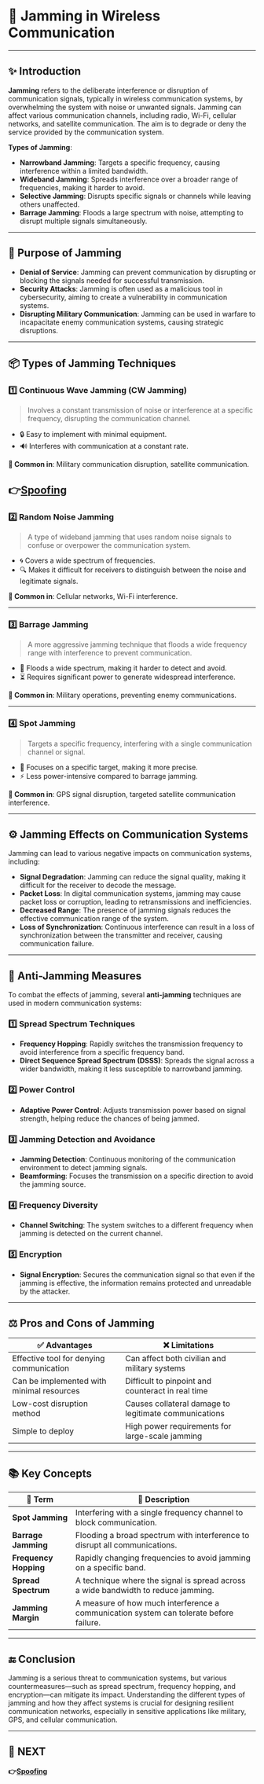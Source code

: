 # 🚨 Jamming in Wireless Communication

---

## ✨ Introduction

**Jamming** refers to the deliberate interference or disruption of communication signals, typically in wireless communication systems, by overwhelming the system with noise or unwanted signals. Jamming can affect various communication channels, including radio, Wi-Fi, cellular networks, and satellite communication. The aim is to degrade or deny the service provided by the communication system.

**Types of Jamming**:
- **Narrowband Jamming**: Targets a specific frequency, causing interference within a limited bandwidth.
- **Wideband Jamming**: Spreads interference over a broader range of frequencies, making it harder to avoid.
- **Selective Jamming**: Disrupts specific signals or channels while leaving others unaffected.
- **Barrage Jamming**: Floods a large spectrum with noise, attempting to disrupt multiple signals simultaneously.

---

## 🎯 Purpose of Jamming

- **Denial of Service**: Jamming can prevent communication by disrupting or blocking the signals needed for successful transmission.
- **Security Attacks**: Jamming is often used as a malicious tool in cybersecurity, aiming to create a vulnerability in communication systems.
- **Disrupting Military Communication**: Jamming can be used in warfare to incapacitate enemy communication systems, causing strategic disruptions.

---

## 📦 Types of Jamming Techniques

### 1️⃣ **Continuous Wave Jamming (CW Jamming)**

> Involves a constant transmission of noise or interference at a specific frequency, disrupting the communication channel.

- 🔒 Easy to implement with minimal equipment.
- 🔊 Interferes with communication at a constant rate.

**📌 Common in**: Military communication disruption, satellite communication.

**👉[Spoofing](../Spoofing)**  
---

### 2️⃣ **Random Noise Jamming**

> A type of wideband jamming that uses random noise signals to confuse or overpower the communication system.

- 🌀 Covers a wide spectrum of frequencies.
- 🔍 Makes it difficult for receivers to distinguish between the noise and legitimate signals.

**📌 Common in**: Cellular networks, Wi-Fi interference.

---

### 3️⃣ **Barrage Jamming**

> A more aggressive jamming technique that floods a wide frequency range with interference to prevent communication.

- 🌊 Floods a wide spectrum, making it harder to detect and avoid.
- ⏳ Requires significant power to generate widespread interference.

**📌 Common in**: Military operations, preventing enemy communications.

---

### 4️⃣ **Spot Jamming**

> Targets a specific frequency, interfering with a single communication channel or signal.

- 🎯 Focuses on a specific target, making it more precise.
- ⚡ Less power-intensive compared to barrage jamming.

**📌 Common in**: GPS signal disruption, targeted satellite communication interference.

---

## ⚙️ Jamming Effects on Communication Systems

Jamming can lead to various negative impacts on communication systems, including:
- **Signal Degradation**: Jamming can reduce the signal quality, making it difficult for the receiver to decode the message.
- **Packet Loss**: In digital communication systems, jamming may cause packet loss or corruption, leading to retransmissions and inefficiencies.
- **Decreased Range**: The presence of jamming signals reduces the effective communication range of the system.
- **Loss of Synchronization**: Continuous interference can result in a loss of synchronization between the transmitter and receiver, causing communication failure.

---

## 🚀 Anti-Jamming Measures

To combat the effects of jamming, several **anti-jamming** techniques are used in modern communication systems:

### 1️⃣ **Spread Spectrum Techniques**
   - **Frequency Hopping**: Rapidly switches the transmission frequency to avoid interference from a specific frequency band.
   - **Direct Sequence Spread Spectrum (DSSS)**: Spreads the signal across a wider bandwidth, making it less susceptible to narrowband jamming.

### 2️⃣ **Power Control**
   - **Adaptive Power Control**: Adjusts transmission power based on signal strength, helping reduce the chances of being jammed.

### 3️⃣ **Jamming Detection and Avoidance**
   - **Jamming Detection**: Continuous monitoring of the communication environment to detect jamming signals.
   - **Beamforming**: Focuses the transmission on a specific direction to avoid the jamming source.

### 4️⃣ **Frequency Diversity**
   - **Channel Switching**: The system switches to a different frequency when jamming is detected on the current channel.

### 5️⃣ **Encryption**
   - **Signal Encryption**: Secures the communication signal so that even if the jamming is effective, the information remains protected and unreadable by the attacker.

---



## ⚖️ Pros and Cons of Jamming

| ✅ Advantages                          | ❌ Limitations                         |
|----------------------------------------|----------------------------------------|
| Effective tool for denying communication | Can affect both civilian and military systems |
| Can be implemented with minimal resources | Difficult to pinpoint and counteract in real time |
| Low-cost disruption method            | Causes collateral damage to legitimate communications |
| Simple to deploy                      | High power requirements for large-scale jamming |

---

## 📚 Key Concepts

| 🔑 Term             | 📖 Description                                                  |
|---------------------|-----------------------------------------------------------------|
| **Spot Jamming**     | Interfering with a single frequency channel to block communication. |
| **Barrage Jamming**  | Flooding a broad spectrum with interference to disrupt all communications. |
| **Frequency Hopping**| Rapidly changing frequencies to avoid jamming on a specific band. |
| **Spread Spectrum**  | A technique where the signal is spread across a wide bandwidth to reduce jamming. |
| **Jamming Margin**   | A measure of how much interference a communication system can tolerate before failure. |

---



## 🔚 Conclusion

Jamming is a serious threat to communication systems, but various countermeasures—such as spread spectrum, frequency hopping, and encryption—can mitigate its impact. Understanding the different types of jamming and how they affect systems is crucial for designing resilient communication networks, especially in sensitive applications like military, GPS, and cellular communication.

---

## 🔹 NEXT  
**👉[Spoofing](../Spoofing)**  
